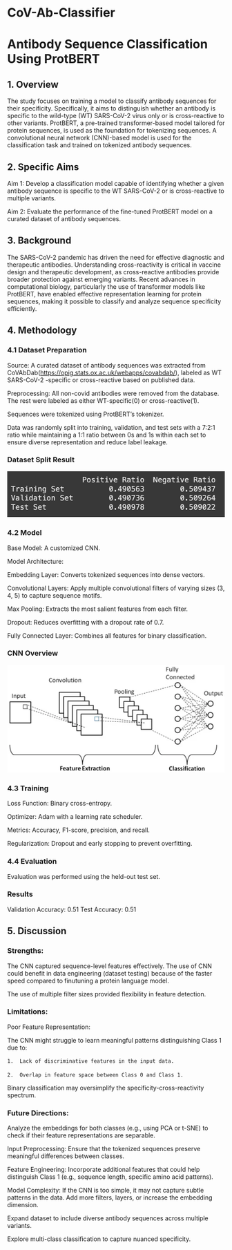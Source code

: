 # CoV-Ab-Classifier
# Antibody Sequence Classification Using ProtBERT

## 1. Overview
The study focuses on training a model to classify antibody sequences for their specificity. Specifically, it aims to distinguish whether an antibody is specific to the wild-type (WT) SARS-CoV-2 virus only or is cross-reactive to other variants. ProtBERT, a pre-trained transformer-based model tailored for protein sequences, is used as the foundation for tokenizing sequences. A convolutional neural network (CNN)-based model is used for the classification task and trained on tokenized antibody sequences.

## 2. Specific Aims
Aim 1: Develop a classification model capable of identifying whether a given antibody sequence is specific to the WT SARS-CoV-2 or is cross-reactive to multiple variants.

Aim 2: Evaluate the performance of the fine-tuned ProtBERT model on a curated dataset of antibody sequences.

## 3. Background
The SARS-CoV-2 pandemic has driven the need for effective diagnostic and therapeutic antibodies. Understanding cross-reactivity is critical in vaccine design and therapeutic development, as cross-reactive antibodies provide broader protection against emerging variants. Recent advances in computational biology, particularly the use of transformer models like ProtBERT, have enabled effective representation learning for protein sequences, making it possible to classify and analyze sequence specificity efficiently.

## 4. Methodology

### 4.1 Dataset Preparation
Source: A curated dataset of antibody sequences was extracted from CoVAbDab(https://opig.stats.ox.ac.uk/webapps/covabdab/), labeled as WT SARS-CoV-2 -specific or cross-reactive based on published data.

Preprocessing:
All non-covid antibodies were removed from the database. The rest were labeled as either WT-specific(0) or cross-reactive(1).

Sequences were tokenized using ProtBERT’s tokenizer.

Data was randomly split into training, validation, and test sets with a 7:2:1 ratio while maintaining a 1:1 ratio between 0s and 1s within each set to ensure diverse representation and reduce label leakage.

### Dataset Split Result
![dataset split](fig/dataset_split.png "Dataset Split")

### 4.2 Model
Base Model: A customized CNN.

Model Architecture:

Embedding Layer: Converts tokenized sequences into dense vectors.

Convolutional Layers: Apply multiple convolutional filters of varying sizes (3, 4, 5) to capture sequence motifs.

Max Pooling: Extracts the most salient features from each filter.

Dropout: Reduces overfitting with a dropout rate of 0.7.

Fully Connected Layer: Combines all features for binary classification.

### CNN Overview
![cnn overview](fig/cnn_overview.png "CNN Overview")

### 4.3 Training
Loss Function: Binary cross-entropy.

Optimizer: Adam with a learning rate scheduler.

Metrics: Accuracy, F1-score, precision, and recall.

Regularization: Dropout and early stopping to prevent overfitting.

### 4.4 Evaluation
Evaluation was performed using the held-out test set.

### Results
Validation Accuracy: 0.51
Test Accuracy: 0.51


## 5. Discussion

### Strengths:

The CNN captured sequence-level features effectively. The use of CNN could benefit in data engineering (dataset testing) because of the faster speed compared to finutuning a protein language model.

The use of multiple filter sizes provided flexibility in feature detection.

### Limitations:

Poor Feature Representation:

The CNN might struggle to learn meaningful patterns distinguishing Class 1 due to:

	1.	Lack of discriminative features in the input data.
 
	2.	Overlap in feature space between Class 0 and Class 1.

Binary classification may oversimplify the specificity-cross-reactivity spectrum.

### Future Directions:

Analyze the embeddings for both classes (e.g., using PCA or t-SNE) to check if their feature representations are separable.

Input Preprocessing: Ensure that the tokenized sequences preserve meaningful differences between classes.

Feature Engineering: Incorporate additional features that could help distinguish Class 1 (e.g., sequence length, specific amino acid patterns).

Model Complexity: If the CNN is too simple, it may not capture subtle patterns in the data. Add more filters, layers, or increase the embedding dimension.

Expand dataset to include diverse antibody sequences across multiple variants.

Explore multi-class classification to capture nuanced specificity.
